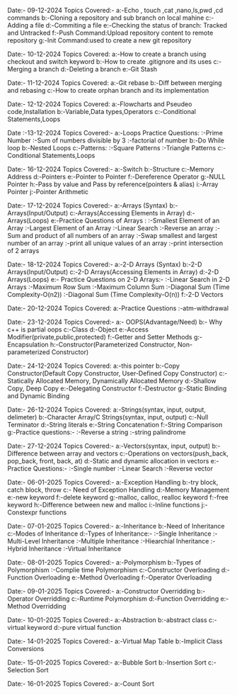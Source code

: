 Date:- 09-12-2024
Topics Covered:-
a:-Echo , touch ,cat ,nano,ls,pwd ,cd  commands
b:-Cloning a repository and sub branch on local mahine
c:-Adding a file
d:-Commiting a file
e:-Checking the status of branch: Tracked and Untracked
f:-Push Command:Upload repository content to remote repository
g:-Init Command:used to create a new git repository

Date:- 10-12-2024
Topics Covered:
a:-How to create a branch using checkout and switch keyword
b:-How to create .gitignore and its uses
c:-Merging a branch
d:-Deleting a branch
e:-Git Stash

Date:- 11-12-2024
Topics Covered:
a:-Git rebase
b:-Diff between merging and rebasing
c:-How to create orphan branch and its implementation

Date:- 12-12-2024
Topics Covered:
a:-Flowcharts and Pseudeo code,Installation
b:-Variable,Data types,Operators
c:-Conditional Statements,Loops

Date :-13-12-2024
Topics Covered:- 
a:-Loops Practice Questions: 
   :-Prime Number 
   :-Sum of numbers divisible by 3 
   :-factorial of number
b:-Do While loop 
b:-Nested Loops 
c:-Patterns: 
    :-Square Patterns 
    :-Triangle Patterns
c:-Conditional Statements,Loops

Date:- 16-12-2024 
Topics Covered:- 
a:-Switch
b:-Structure 
c:-Memory Address
d:-Pointers
e:-Pointer to Pointer 
f:-Dereference Operator
g:-NULL Pointer 
h:-Pass by value and Pass by reference(pointers & alias) 
i:-Array Pointer 
j:-Pointer Arithmetic

Date:- 17-12-2024 
Topics Covered:- 
a:-Arrays (Syntax) 
b:-Arrays(Input/Output)
c:-Arrays(Accessing Elements in Array) 
d:-Arrays(Loops) 
e:-Practice Questions of Arrays : 
      :-Smallest Element of an Array
      :-Largest Element of an Array 
      :-Linear Search 
      :-Reverse an array
      :-Sum and product of all numbers of an array 
      :-Swap smallest and largest number of an array 
      :-print all unique values of an array 
      :-print intersection of 2 arrays

Date:- 18-12-2024
Topics Covered:- 
a:-2-D Arrays (Syntax)
b:-2-D Arrays(Input/Output)
c:-2-D Arrays(Accessing Elements in Array)
d:-2-D Arrays(Loops) 
e:- Practice Questions on 2-D Arrays:- 
      :-Linear Search in 2-D Arrays 
      :-Maximum Row Sum :-Maximum Column Sum
      :-Diagonal Sum (Time Complexity-O(n2))
      :-Diagonal Sum (Time Complexity-O(n)) 
f:-2-D Vectors

Date:- 20-12-2024 
Topics Covered: 
a:-Practice Questions 
      :-atm-withdrawal

Date:- 23-12-2024 
Topics Covered:- 
a:- OOPS(Advantage/Need) 
b:- Why c++ is partial oops 
c:-Class
d:-Object 
e:-Access Modifier(private,public,protected)
f:-Getter and Setter Methods
g:-Encapsulation 
h:-Constructor(Parameterized Constructor, Non-parameterized Constructor)

Date:- 24-12-2024 
Topics Covered:
a:-this pointer 
b:-Copy Constructor(Default Copy Constructor, User-Defined Copy Constructor) 
c:-Statically Allocated Memory, Dynamically Allocated Memory
d:-Shallow Copy, Deep Copy 
e:-Delegating Constructor 
f:-Destructor
g:-Static Binding and Dynamic Binding

Date:- 26-12-2024
Topics Covered:
a:-Strings(syntax, input, output, delimeter)
b:-Character Array/C Strings(syntax, input, output)
c:-Null Terminator
d:-String literals
e:-String Concatenation
f:-String Comparison
g:-Practice questions:-
      :-Reverse a string
      :-string palindrome

Date:- 27-12-2024
Topics Covered:-
a:-Vectors(syntax, input, output)
b:-Difference between array and vectors
c:-Operations on vectors(push_back, pop_back, front, back, at)
d:-Static and dynamic allocation in vectors
e:-Practice Questions:-
      :-Single number
      :-Linear Search
      :-Reverse vector

Date:- 06-01-2025
Topics Covered:-
a:-Exception Handling
b:-try block, catch block, throw
c:- Need of Exception Handling
d:-Memory Management
e:-new keyword
f:-delete keyword
g:-malloc, calloc, realloc keyword
f:-free keyword
h:-Difference between new and malloc
i:-Inline functions
j:-Constexpr functions

Date:- 07-01-2025
Topics Covered:-
a:-Inheritance
b:-Need of Inheritance
c:-Modes of Inheritance
d:-Types of Inheritance:-
       :-Single Inheritance
       :-Multi-Level Inheritance
       :-Multiple Inheritance
       :-Hiearchial Inheritance
       :-Hybrid Inheritance
       :-Virtual Inheritance

Date:- 08-01-2025
Topics Covered:-
a:-Polymorphism
b:-Types of Polymorphism
        :-Complie time Polymorphism
c:-Constructor Overloading
d:-Function Overloading
e:-Method Overloading
f:-Operator Overloading

Date:- 09-01-2025
Topics Covered:-
a:-Constructor Overridding
b:-Operator Overridding
c:-Runtime Polymorphism
d:-Function Overridding
e:-Method Overridding

Date:- 10-01-2025
Topics Covered:-
a:-Abstraction
b:-abstract class
c:-virtual keyword
d:-pure virtual function

Date:- 14-01-2025
Topics Covered:-
a:-Virtual Map Table
b:-Implicit Class Conversions

Date:- 15-01-2025
Topics Covered:-
a:-Bubble Sort
b:-Insertion Sort
c:-Selection Sort

Date:- 16-01-2025
Topics Covered:-
a:-Count Sort





